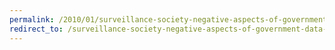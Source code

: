 ```yaml
---
permalink: /2010/01/surveillance-society-negative-aspects-of-government-data-mining/
redirect_to: /surveillance-society-negative-aspects-of-government-data-mining/
---
```

